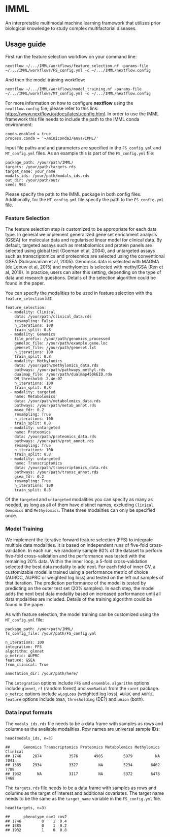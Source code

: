 # IMML

An interpretable multimodal machine learning framework that utilizes
prior biological knowledge to study complex multifactorial diseases.

## Usage guide

First run the feature selection workflow on your command line:

    nextflow ~/.../IMML/workflows/feature_selection.nf -params-file ~/.../IMML/workflows/FS_config.yml -c ~/.../IMML/nextflow.config

And then the model training workflow:

    nextflow ~/.../IMML/workflows/model_training.nf -params-file ~/.../IMML/workflows/MT_config.yml -c ~/.../IMML/nextflow.config

For more information on how to configure **nextflow** using the
`nextflow.config` file, please refer to this link:
<https://www.nextflow.io/docs/latest/config.html>. In order to use the
IMML framework this file needs to include the path to the IMML conda
environment:

    conda.enabled = true
    process.conda = '~/miniconda3/envs/IMML/'

Input file paths and and parameters are specified in the `FS_config.yml`
and `MT_config.yml` files. As an example this is part of the
`FS_config.yml` file:

    package_path: /your/path/IMML/
    targets: /your/path/targets.rds
    target_name: your_name
    modals_ids: /your/path/modals_ids.rds
    out_dir: /your/path/out/
    seed: 993

Please specify the path to the IMML package in both config files.
Additionally, for the `MT_config.yml` file specify the path to the
`FS_config.yml` file.

### Feature Selection

The feature selection step is customized to be appropriate for each data
type. In general we implement generalized gene set enrichment analysis
(GSEA) for molecular data and regularised linear model for clinical
data. By default, targeted assays such as metabolomics and protein
panels are selected using global test (Goeman et al, 2004), and
untargeted assays such as transcriptomics and proteomics are selected
using the conventional GSEA (Subramanian et al, 2005). Genomics data is
selected with MAGMA (de Leeuw et al, 2015) and methylomics is selected
with methylGSA (Ren et al, 2019). In practice, users can alter this
setting, depending on the type of data and research questions. Details
of the selection algorithm could be found in the paper.

You can specify the modalities to be used in feature selection with the
`feature_selection` list:

    feature_selection:
      - modality: Clinical
        data: /your/path/clinical_data.rds
        resampling: False
        n_iterations: 100
        train_split: 0.8
      - modality: Genomics
        file_prefix: /your/path/genomics_processed
        geneloc_file: /your/path/example.gene.loc
        geneset_file: /your/path/geneset.txt
        n_iterations: 100
        train_split: 0.8
      - modality: Methylomics
        data: /your/path/methylomics_data.rds
        pathways: /your/path/pathways_methyl.rds
        dualmap_file: /your/path/dualmap450kEID.rda
        DM_threshold: 2.4e-07
        n_iterations: 100
        train_split: 0.8
      - modality: targeted
        name: Metabolomics
        data: /your/path/metabolomics_data.rds
        pathways: /your/path/metab_annot.rds
        msea_fdr: 0.2
        resampling: True
        n_iterations: 100
        train_split: 0.8
      - modality: untargeted
        name: Proteomics
        data: /your/path/proteomics_data.rds
        pathways: /your/path/prot_annot.rds
        resampling: True
        n_iterations: 100
        train_split: 0.8
      - modality: untargeted
        name: Transcriptomics
        data: /your/path/transcriptomics_data.rds
        pathways: /your/path/transc_annot.rds
        gsea_fdr: 0.2
        resampling: True
        n_iterations: 100
        train_split: 0.8

Of the `targeted` and `untargeted` modalities you can specify as many as
needed, as long as all of them have distinct names, excluding
`Clinical`, `Genomics` and `Methylomics`. These three modalities can
only be specified once.

### Model Training

We implement the iterative forward feature selection (FFS) to integrate
multiple data modalities. It is based on independent runs of five-fold
cross-validation. In each run, we randomly sample 80% of the dataset to
perform five-fold cross-validation and the performance was tested with
the remaining 20% data. Within the inner loop, a 5-fold cross-validation
selected the best data modality to add next. For each fold of inner CV,
a customizable model is trained using a performance metric of choice
(AUROC, AUPRC or weighted log loss) and tested on the left out samples
of that iteration. The prediction performance of the model is tested by
predicting on the outer test set (20% samples). In each step, the model
adds the next best data modality based on increased performance until
all data modalities are included. Details of the training algorithm
could be found in the paper.

As with feature selection, the model training can be customized using
the `MT_config.yml` file:

    package_path: /your/path/IMML/
    fs_config_file: /your/path/FS_config.yml

    n_iterations: 100
    integration: FFS
    algorithm: glmnet 
    p_metric: AUPRC
    feature: GSEA
    from_clinical: True

    annotation_dir: /your/path/here/

The `integration` options include `FFS` and `ensemble`. `algorithm`
options include `glmnet`, `rf` (random forest) and `svmRadial` from the
`caret` package. `p_metric` options include `wLogLoss` (weighted log
loss), `AUROC` and `AUPRC`. `feature` options include `GSEA`,
`thresholding` (DE?) and `union` (both).

### Data input formats

The `modals_ids.rds` file needs to be a data frame with samples as rows
and columns as the available modalities. Row names are universal sample
IDs:

    head(modals_ids, n=3)

    ##      Genomics Transcriptomics Proteomics Metabolomics Methylomics Clinical
    ## 1746     2874            3576       4985         5979          NA     7041
    ## 1385     2934            3327         NA         5234        6462     7788
    ## 1932       NA            3117         NA         5372        6478     7468

The `targets.rds` file needs to be a data frame with samples as rows and
columns as the target of interest and additional covariates. The target
name needs to be the same as the `target_name` variable in the
`FS_config.yml` file.

    head(targets, n=3)

    ##      phenotype cov1 cov2
    ## 1746         0    1  0.4
    ## 1385         0    1  0.2
    ## 1932         1    0  0.8
